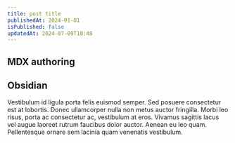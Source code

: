 ```yaml
---
title: post title
publishedAt: 2024-01-01
isPublished: false
updatedAt: 2024-07-09T10:48
---
```

## MDX authoring


## Obsidian 



Vestibulum id ligula porta felis euismod semper. Sed posuere consectetur est at lobortis. Donec ullamcorper nulla non metus auctor fringilla. Morbi leo risus, porta ac consectetur ac, vestibulum at eros. Vivamus sagittis lacus vel augue laoreet rutrum faucibus dolor auctor. Aenean eu leo quam. Pellentesque ornare sem lacinia quam venenatis vestibulum.


